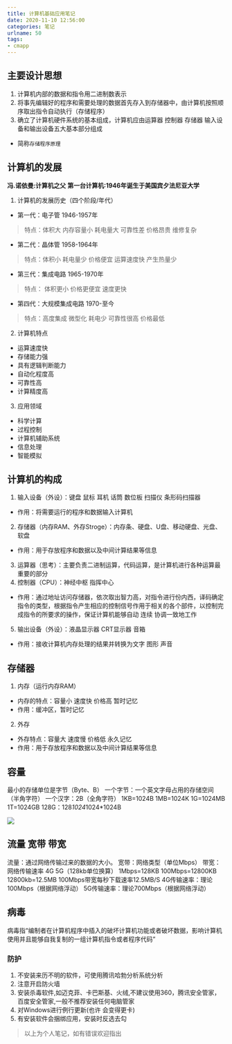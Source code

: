 ```yaml
---
title: 计算机基础应用笔记
date: 2020-11-10 12:56:00
categories: 笔记
urlname: 50
tags:
- cmapp
---
```



## 主要设计思想

1. 计算机内部的数据和指令用二进制数表示
2. 将事先编辑好的程序和需要处理的数据首先存入到存储器中，由计算机按照顺序取出指令自动执行（存储程序）
3. 确立了计算机硬件系统的基本组成，计算机应由运算器 控制器 存储器 输入设备和输出设备五大基本部分组成
- 简称`存储程序原理`
## 计算机的发展
**冯.诺依曼:计算机之父**
**第一台计算机:1946年诞生于美国宾夕法尼亚大学**
1. 计算机的发展历史（四个阶段/年代）
- 第一代：电子管 1946-1957年
> 特点：体积大 内存容量小 耗电量大 可靠性差 价格昂贵 维修复杂
- 第二代：晶体管 1958-1964年
> 特点：体积小  耗电量少 价格便宜 运算速度快 产生热量少
- 第三代：集成电路 1965-1970年
> 特点： 体积更小 价格更便宜 速度更快
- 第四代：大规模集成电路 1970-至今
> 特点：高度集成 微型化 耗电少 可靠性很高 价格最低

2. 计算机特点
- 运算速度快
- 存储能力强
- 具有逻辑判断能力
- 自动化程度高
- 可靠性高
- 计算精度高

3. 应用领域
 - 科学计算
 - 过程控制
 - 计算机辅助系统
 - 信息处理
 - 智能模拟



## 计算机的构成
1. 输入设备（外设）：键盘 鼠标 耳机 话筒 数位板 扫描仪 条形码扫描器
- 作用：将需要运行的程序和数据输入计算机
2. 存储器（内存RAM、外存Stroge）：内存条、硬盘、U盘、移动硬盘、光盘、软盘
- 作用：用于存放程序和数据以及中间计算结果等信息
3. 运算器（思考）：主要负责二进制运算，代码运算，是计算机进行各种运算最重要的部分
4. 控制器（CPU）：神经中枢 指挥中心
- 作用：通过地址访问存储器，依次取出智力高，对指令进行份内西，译码确定指令的类型，根据指令产生相应的控制信号作用于相关的各个部件，以控制完成指令的所要求的操作，保证计算机能够自动 连续 协调一致地工作
5. 输出设备（外设）：液晶显示器 CRT显示器 音箱
- 作用：接收计算机内存处理的结果并转换为文字 图形 声音

## 存储器
1. 内存（运行内存RAM）
- 内存的特点：容量小 速度快 价格高 暂时记忆
- 作用：缓冲区，暂时记忆
2. 外存
- 外存特点：容量大 速度慢 价格低 永久记忆
- 作用：用于存放程序和数据以及中间计算结果等信息


## 容量
最小的存储单位是字节（Byte、B）
一个字节：一个英文字母占用的存储空间（半角字符）
一个汉字：2B（全角字符）
1KB=1024B
1MB=1024K
1G=1024MB
1T=1024GB
128G：128*1024*1024*1024B

![](https://i.loli.net/2020/11/05/KA3f6k7Tyvx5aEp.jpg)

## 流量 宽带 带宽
流量：通过网络传输过来的数据的大小。
宽带：网络类型（单位Mbps）
带宽：网络传输速率 4G 5G（128kb单位换算）
1Mbps=128KB
100Mbps=12800KB
12800kb=12.5MB
100Mbps带宽每秒下载速率12.5MB/S
4G传输速率：理论100Mbps（根据网络浮动）
5G传输速率：理论700Mbps（根据网络浮动）

## 病毒
病毒指“编制者在计算机程序中插入的破坏计算机功能或者破坏数据，影响计算机使用并且能够自我复制的一组计算机指令或者程序代码”

### 防护

1. 不安装来历不明的软件，可使用腾讯哈勃分析系统分析
2. 注意开启防火墙
3. 安装杀毒软件,如迈克菲、卡巴斯基、火绒,不建议使用360，腾讯安全管家，百度安全管家,一般不推荐安装任何电脑管家
4. 对Windows进行例行更新(也许 会变得更卡)
5. 有安装软件会捆绑应用，安装时反选去勾
>以上为个人笔记，如有错误欢迎指出